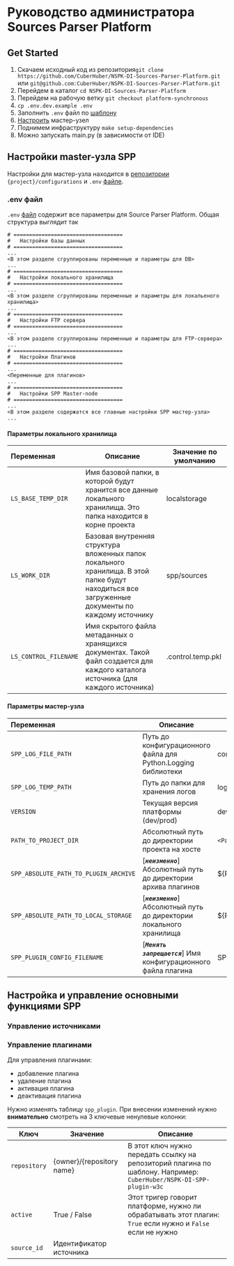 # Руководство администратора Sources Parser Platform

## Get Started

1. Скачаем исходный код из репозитория`git clone https://github.com/CuberHuber/NSPK-DI-Sources-Parser-Platform.git` или `git@github.com:CuberHuber/NSPK-DI-Sources-Parser-Platform.git`
2. Перейдем в каталог `cd NSPK-DI-Sources-Parser-Platform`
3. Перейдем на рабочую ветку `git checkout platform-synchronous`
4. `cp .env.dev.example .env`
5. Заполнить `.env` файл по [шаблону](#env-файл)
6. [Настроить](#настройки-master-узла-spp) мастер-узел
7. Поднимем инфраструктуру `make setup-dependencies`
8. Можно запускать main.py (в зависимости от IDE)


## Настройки master-узла SPP

Настройки для мастер-узла находится в [репозитории](configurations) `{project}/configurations` и `.env` [файле](.env).

### .env файл

`.env` [файл](.env) содержит все параметры для Source Parser Platform. 
Общая структура выглядит так
```dotenv
# ===================================
#   Настройки базы данных
# ===================================
...
<В этом разделе сгруппированы переменные и параметры для DB>
...
# ===================================
#   Настройки локального хранилища
# ===================================
...
<В этом разделе сгруппированы переменные и параметры для локальеного хранилища>
...
# ===================================
#   Настройки FTP сервера
# ===================================
...
<В этом разделе сгруппированы переменные и параметры для FTP-сервера>
...
# ===================================
#   Настройки Плагинов
# ===================================
...
<Переменные для плагинов>
...
# ===================================
#   Настройки SPP Master-node
# ===================================
...
<В этом разделе содержатся все главные настройки SPP мастер-узла>
...
```

#### Параметры локального хранилища 

| Переменная            | Описание                                                                                                                                        | Значение по умолчанию |
|:----------------------|-------------------------------------------------------------------------------------------------------------------------------------------------|-----------------------|
| `LS_BASE_TEMP_DIR`    | Имя базовой папки, в которой будут хранится все данные локального хранилища. Это папка находится в корне проекта                                | localstorage          |
| `LS_WORK_DIR`         | Базовая внутренняя структура вложенных папок локального хранилища. В этой папке будут находиться все загруженные документы по каждому источнику | spp/sources           |
| `LS_CONTROL_FILENAME` | Имя скрытого файла метаданных о хранящихся документах. Такой файл создается для каждого каталога источника (для каждого источника)              | .control.temp.pkl     |

#### Параметры мастер-узла

| Переменная                            | Описание                                                               | Значение по умолчанию                      |
|:--------------------------------------|------------------------------------------------------------------------|--------------------------------------------|
| `SPP_LOG_FILE_PATH`                   | Путь до конфигурационного файла для Python.Logging библиотеки          | configurations/logger/dev.logger.conf      |
| `SPP_LOG_TEMP_PATH`                   | Путь до папки для хранения логов                                       | logs                                       |
| `VERSION`                             | Текущая версия платформы (dev/prod)                                    | dev                                        |
| `PATH_TO_PROJECT_DIR`                 | Абсолютный путь до директории проекта на хосте                         | `<Path to Project directory>`              |
| `SPP_ABSOLUTE_PATH_TO_PLUGIN_ARCHIVE` | [**_`неизменно`_**] Абсолютный путь до директории архива плагинов      | ${PATH_TO_PROJECT_DIR}\${PL_BASE_TEMP_DIR} |
| `SPP_ABSOLUTE_PATH_TO_LOCAL_STORAGE`  | [**_`неизменно`_**] Абсолютный путь до директории локального хранилища | ${PATH_TO_PROJECT_DIR}\${LS_BASE_TEMP_DIR} |
| `SPP_PLUGIN_CONFIG_FILENAME`          | [**_`Менять запрещается`_**] Имя конфигурационного файла плагина       | SPPfile                                    |


## Настройка и управление основными функциями SPP

### Управление источниками


### Управление плагинами

Для управления плагинами:
- добавление плагина
- удаление плагина
- активация плагина
- деактивация плагина

Нужно изменять таблицу `spp_plugin`. При внесении изменений нужно **внимательно** смотреть на 3 ключевые ненулевые колонки:

| Ключ         | Значение                  | Описание                                                                                                           |
|--------------|---------------------------|--------------------------------------------------------------------------------------------------------------------|
| `repository` | {owner}/{repository name} | В этот ключ нужно передать ссылку на репозиторий плагина по шаблону. Например: `CuberHuber/NSPK-DI-SPP-plugin-w3c` |
| `active`     | True / False              | Этот тригер говорит платформе, нужно ли обрабатывать этот плагин: `True` если нужно и `False` если не нужно        |
| `source_id`  | Идентификатор источника   |                                                                                                                    |
